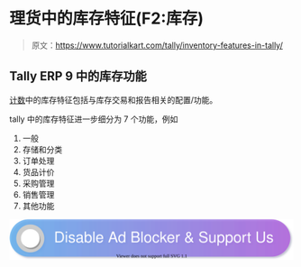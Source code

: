 # 理货中的库存特征(F2:库存)

> 原文：<https://www.tutorialkart.com/tally/inventory-features-in-tally/>

## Tally ERP 9 中的库存功能

[计数](https://www.tutorialkart.com/tally/what-is-tally/)中的库存特征包括与库存交易和报告相关的配置/功能。

tally 中的库存特征进一步细分为 7 个功能，例如

1.  一般
2.  存储和分类
3.  订单处理
4.  货品计价
5.  采购管理
6.  销售管理
7.  其他功能

[![](img/925da31b32d6bc3827932f6c8afb11bb.png)](https://www.tutorialkart.com/)